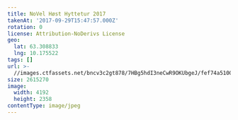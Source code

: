```yaml
---
title: NoVel Høst Hyttetur 2017
takenAt: '2017-09-29T15:47:57.000Z'
rotation: 0
license: Attribution-NoDerivs License
geo:
  lat: 63.308833
  lng: 10.175522
tags: []
url: >-
  //images.ctfassets.net/bncv3c2gt878/7HBg5hdI3neCwR9OKUbgeJ/fef74a5100f74814ae1c5755a6b2a4db/novel-hst-hyttetur-2017_36727300124_o
size: 2615270
image:
  width: 4192
  height: 2358
contentType: image/jpeg
---
```


